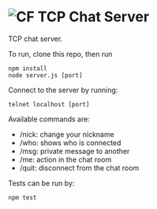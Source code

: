 ![CF](http://i.imgur.com/7v5ASc8.png) TCP Chat Server
===

TCP chat server.

To run, clone this repo, then run

    npm install
    node server.js [port]

Connect to the server by running:

    telnet localhost [port]

Available commands are:

  - /nick: change your nickname
  - /who: shows who is connected
  - /msg: private message to another
  - /me: action in the chat room
  - /quit: disconnect from the chat room

Tests can be run by:

    npm test
